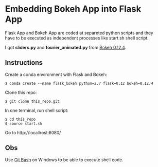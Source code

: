 # Embedding Bokeh App into Flask App

Flask App and Bokeh App are coded at separeted python scripts and they have to be executed as independent processes like start.sh shell script.

I got **sliders.py** and **fourier_animated.py** from [Bokeh 0.12.4](https://github.com/bokeh/bokeh/tree/0.12.4/examples/app).


## Instructions

Create a conda environment with Flask and Bokeh:

    $ conda create --name flask_bokeh python=2.7 flask=0.12 bokeh=0.12.4

Clone this repo:

    $ git clone this_repo.git

In one terminal, run shell script:

    $ cd this_repo
    $ source start.sh

Go to http://localhost:8080/


## Obs

Use [Git Bash](https://git-for-windows.github.io/) on Windows to be able to execute shell code.
